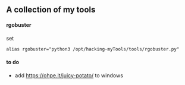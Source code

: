 ## A collection of my tools

#### rgobuster
set 
```
alias rgobuster="python3 /opt/hacking-myTools/tools/rgobuster.py"
```


#### to do
- add https://ohpe.it/juicy-potato/ to windows
